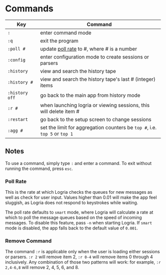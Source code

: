 # Commands

| Key | Command |
|--|--|
| `:` | enter command mode |
| `:q` | exit the program |
| `:poll #` | update [poll rate](#poll-rate) to #, where # is a number |
| `:config` | enter configuration mode to create sessions or parsers |
| `:history` | view and search the history tape |
| `:history #` | view and search the history tape's last # (integer) items |
| `:history off` | go back to the main app from history mode |
| `:r #` | when launching logria or viewing sessions, this will delete item # |
| `:restart` | go back to the setup screen to change sessions |
| `:agg #` | set the limit for aggregation counters be `top #`, i.e. `top 5` or `top 1` |

## Notes

To use a command, simply type `:` and enter a command. To exit without running the command, press `esc`.

### Poll Rate

This is the rate at which Logria checks the queues for new messages as well as check for user input. Values higher than 0.01 will make the app feel sluggish, as Logria does not respond to keystrokes while waiting.

The poll rate defaults to `smart` mode, where Logria will calculate a rate at which to poll the message queues based on the speed of incoming messages. To disable this feature, pass `-n` when starting Logria. If `smart` mode is disabled, the app falls back to the default value of `0.001`.

### Remove Command

The command `:r` is applicable only when the user is loading either sessions or parsers. `:r 2` will remove item 2, `:r 0-4` will remove items 0 through 4 inclusively. Any combination of those two patterns will work: for example, `:r 2,4-6,8` will remove 2, 4, 5, 6, and 8.
